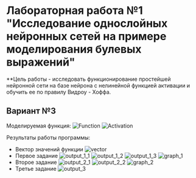 # Лабораторная работа №1 "Исследование однослойных нейронных сетей на примере моделирования булевых выражений"

**Цель работы - исследовать функционирование простейшей нейронной сети на базе нейрона с нелинейной функцией активации и обучить ее по правилу Видроу - Хоффа.

## Вариант №3

Моделируемая функция:
![Function](https://github.com/Prosto-Fil/ITIB_1/blob/main/itib_1/task_1.png)
![Activation](https://github.com/Prosto-Fil/ITIB_1/blob/main/itib_1/task_2.png)


Результаты работы программы:

* Вектор значений функции
![vector](https://github.com/Prosto-Fil/ITIB_1/blob/main/itib_1/function.png)
* Первое задание
![output_1_1](https://github.com/Prosto-Fil/ITIB_1/blob/main/itib_1/output_1_1.png)
![output_1_2](https://github.com/Prosto-Fil/ITIB_1/blob/main/itib_1/output_1_2.png)
![output_1_3](https://github.com/Prosto-Fil/ITIB_1/blob/main/itib_1/output_1_3.png)
![graph_1](https://github.com/Prosto-Fil/ITIB_1/blob/main/itib_1/graph_1.png)
* Второе задание
![output_2_1](https://github.com/Prosto-Fil/ITIB_1/blob/main/itib_1/output_2_1.png)
![output_2_2](https://github.com/Prosto-Fil/ITIB_1/blob/main/itib_1/output_2_2.png)
![graph_2](https://github.com/Prosto-Fil/ITIB_1/blob/main/itib_1/graph_2.png)
* Третье задание
![output_3](https://github.com/Prosto-Fil/ITIB_1/blob/main/itib_1/output_3_1.png)
